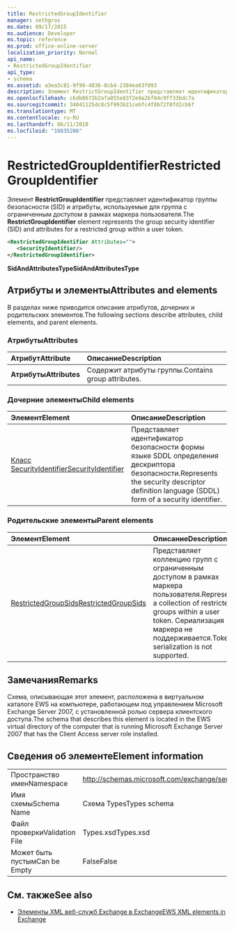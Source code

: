 ```yaml
---
title: RestrictedGroupIdentifier
manager: sethgros
ms.date: 09/17/2015
ms.audience: Developer
ms.topic: reference
ms.prod: office-online-server
localization_priority: Normal
api_name:
- RestrictedGroupIdentifier
api_type:
- schema
ms.assetid: a3ea3c81-9f99-4836-8cb4-2384ea63f093
description: Элемент RestrictGroupIdentifier представляет идентификатор группы безопасности (SID) и атрибуты, используемые для группа с ограниченным доступом в рамках маркера пользователя.
ms.openlocfilehash: c6db8672b2afa855e83f2e9a2bf84c9ff33bdc7a
ms.sourcegitcommit: 34041125dc8c5f993b21cebfc4f8b72f0fd2cb6f
ms.translationtype: MT
ms.contentlocale: ru-RU
ms.lasthandoff: 06/11/2018
ms.locfileid: "19835206"
---
```

# <a name="restrictedgroupidentifier"></a><span data-ttu-id="b4cc4-103">RestrictedGroupIdentifier</span><span class="sxs-lookup"><span data-stu-id="b4cc4-103">RestrictedGroupIdentifier</span></span>

<span data-ttu-id="b4cc4-104">Элемент **RestrictGroupIdentifier** представляет идентификатор группы безопасности (SID) и атрибуты, используемые для группа с ограниченным доступом в рамках маркера пользователя.</span><span class="sxs-lookup"><span data-stu-id="b4cc4-104">The **RestrictGroupIdentifier** element represents the group security identifier (SID) and attributes for a restricted group within a user token.</span></span> 
  
```xml
<RestrictedGroupIdentifier Attributes="">
   <SecurityIdentifier/>
</RestrictedGroupIdentifier>
```

 <span data-ttu-id="b4cc4-105">**SidAndAttributesType**</span><span class="sxs-lookup"><span data-stu-id="b4cc4-105">**SidAndAttributesType**</span></span>
## <a name="attributes-and-elements"></a><span data-ttu-id="b4cc4-106">Атрибуты и элементы</span><span class="sxs-lookup"><span data-stu-id="b4cc4-106">Attributes and elements</span></span>

<span data-ttu-id="b4cc4-107">В разделах ниже приводится описание атрибутов, дочерних и родительских элементов.</span><span class="sxs-lookup"><span data-stu-id="b4cc4-107">The following sections describe attributes, child elements, and parent elements.</span></span>
  
### <a name="attributes"></a><span data-ttu-id="b4cc4-108">Атрибуты</span><span class="sxs-lookup"><span data-stu-id="b4cc4-108">Attributes</span></span>

|<span data-ttu-id="b4cc4-109">**Атрибут**</span><span class="sxs-lookup"><span data-stu-id="b4cc4-109">**Attribute**</span></span>|<span data-ttu-id="b4cc4-110">**Описание**</span><span class="sxs-lookup"><span data-stu-id="b4cc4-110">**Description**</span></span>|
|:-----|:-----|
|<span data-ttu-id="b4cc4-111">**Атрибуты**</span><span class="sxs-lookup"><span data-stu-id="b4cc4-111">**Attributes**</span></span> <br/> |<span data-ttu-id="b4cc4-112">Содержит атрибуты группы.</span><span class="sxs-lookup"><span data-stu-id="b4cc4-112">Contains group attributes.</span></span>  <br/> |
   
### <a name="child-elements"></a><span data-ttu-id="b4cc4-113">Дочерние элементы</span><span class="sxs-lookup"><span data-stu-id="b4cc4-113">Child elements</span></span>

|<span data-ttu-id="b4cc4-114">**Элемент**</span><span class="sxs-lookup"><span data-stu-id="b4cc4-114">**Element**</span></span>|<span data-ttu-id="b4cc4-115">**Описание**</span><span class="sxs-lookup"><span data-stu-id="b4cc4-115">**Description**</span></span>|
|:-----|:-----|
|[<span data-ttu-id="b4cc4-116">Класс SecurityIdentifier</span><span class="sxs-lookup"><span data-stu-id="b4cc4-116">SecurityIdentifier</span></span>](securityidentifier.md) <br/> |<span data-ttu-id="b4cc4-117">Представляет идентификатор безопасности формы языке SDDL определения дескриптора безопасности.</span><span class="sxs-lookup"><span data-stu-id="b4cc4-117">Represents the security descriptor definition language (SDDL) form of a security identifier.</span></span>  <br/> |
   
### <a name="parent-elements"></a><span data-ttu-id="b4cc4-118">Родительские элементы</span><span class="sxs-lookup"><span data-stu-id="b4cc4-118">Parent elements</span></span>

|<span data-ttu-id="b4cc4-119">**Элемент**</span><span class="sxs-lookup"><span data-stu-id="b4cc4-119">**Element**</span></span>|<span data-ttu-id="b4cc4-120">**Описание**</span><span class="sxs-lookup"><span data-stu-id="b4cc4-120">**Description**</span></span>|
|:-----|:-----|
|[<span data-ttu-id="b4cc4-121">RestrictedGroupSids</span><span class="sxs-lookup"><span data-stu-id="b4cc4-121">RestrictedGroupSids</span></span>](restrictedgroupsids.md) <br/> |<span data-ttu-id="b4cc4-122">Представляет коллекцию групп с ограниченным доступом в рамках маркера пользователя.</span><span class="sxs-lookup"><span data-stu-id="b4cc4-122">Represents a collection of restricted groups within a user token.</span></span> <span data-ttu-id="b4cc4-123">Сериализация маркера не поддерживается.</span><span class="sxs-lookup"><span data-stu-id="b4cc4-123">Token serialization is not supported.</span></span>  <br/> |
   
## <a name="remarks"></a><span data-ttu-id="b4cc4-124">Замечания</span><span class="sxs-lookup"><span data-stu-id="b4cc4-124">Remarks</span></span>

<span data-ttu-id="b4cc4-125">Схема, описывающая этот элемент, расположена в виртуальном каталоге EWS на компьютере, работающем под управлением Microsoft Exchange Server 2007, с установленной ролью сервера клиентского доступа.</span><span class="sxs-lookup"><span data-stu-id="b4cc4-125">The schema that describes this element is located in the EWS virtual directory of the computer that is running Microsoft Exchange Server 2007 that has the Client Access server role installed.</span></span>
  
## <a name="element-information"></a><span data-ttu-id="b4cc4-126">Сведения об элементе</span><span class="sxs-lookup"><span data-stu-id="b4cc4-126">Element information</span></span>

|||
|:-----|:-----|
|<span data-ttu-id="b4cc4-127">Пространство имен</span><span class="sxs-lookup"><span data-stu-id="b4cc4-127">Namespace</span></span>  <br/> |http://schemas.microsoft.com/exchange/services/2006/types  <br/> |
|<span data-ttu-id="b4cc4-128">Имя схемы</span><span class="sxs-lookup"><span data-stu-id="b4cc4-128">Schema Name</span></span>  <br/> |<span data-ttu-id="b4cc4-129">Схема Types</span><span class="sxs-lookup"><span data-stu-id="b4cc4-129">Types schema</span></span>  <br/> |
|<span data-ttu-id="b4cc4-130">Файл проверки</span><span class="sxs-lookup"><span data-stu-id="b4cc4-130">Validation File</span></span>  <br/> |<span data-ttu-id="b4cc4-131">Types.xsd</span><span class="sxs-lookup"><span data-stu-id="b4cc4-131">Types.xsd</span></span>  <br/> |
|<span data-ttu-id="b4cc4-132">Может быть пустым</span><span class="sxs-lookup"><span data-stu-id="b4cc4-132">Can be Empty</span></span>  <br/> |<span data-ttu-id="b4cc4-133">False</span><span class="sxs-lookup"><span data-stu-id="b4cc4-133">False</span></span>  <br/> |
   
## <a name="see-also"></a><span data-ttu-id="b4cc4-134">См. также</span><span class="sxs-lookup"><span data-stu-id="b4cc4-134">See also</span></span>



- [<span data-ttu-id="b4cc4-135">Элементы XML веб-служб Exchange в Exchange</span><span class="sxs-lookup"><span data-stu-id="b4cc4-135">EWS XML elements in Exchange</span></span>](ews-xml-elements-in-exchange.md)

